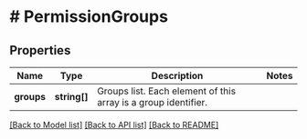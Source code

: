 # # PermissionGroups

## Properties

Name | Type | Description | Notes
------------ | ------------- | ------------- | -------------
**groups** | **string[]** | Groups list. Each element of this array is a group identifier. |

[[Back to Model list]](../../README.md#models) [[Back to API list]](../../README.md#endpoints) [[Back to README]](../../README.md)
